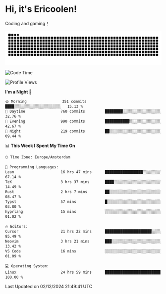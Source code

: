 # Hi, it's Ericoolen!
Coding and gaming！

<picture>
  <source media="(prefers-color-scheme: dark)" srcset="https://raw.githubusercontent.com/Eric-Song-Nop/Eric-Song-Nop/output/github-contribution-grid-snake-dark.svg">
  <source media="(prefers-color-scheme: light)" srcset="https://raw.githubusercontent.com/Eric-Song-Nop/Eric-Song-Nop/output/github-contribution-grid-snake.svg">
  <img alt="github contribution grid snake animation" src="https://raw.githubusercontent.com/Eric-Song-Nop/Eric-Song-Nop/output/github-contribution-grid-snake.svg">
</picture>

<!--START_SECTION:waka-->
![Code Time](http://img.shields.io/badge/Code%20Time-1%2C633%20hrs%2026%20mins-blue)

![Profile Views](http://img.shields.io/badge/Profile%20Views-2-blue)

**I'm a Night 🦉** 

```text
🌞 Morning                351 commits         ████░░░░░░░░░░░░░░░░░░░░░   15.13 % 
🌆 Daytime                760 commits         ████████░░░░░░░░░░░░░░░░░   32.76 % 
🌃 Evening                990 commits         ███████████░░░░░░░░░░░░░░   42.67 % 
🌙 Night                  219 commits         ██░░░░░░░░░░░░░░░░░░░░░░░   09.44 % 
```


📊 **This Week I Spent My Time On** 

```text
🕑︎ Time Zone: Europe/Amsterdam

💬 Programming Languages: 
Lean                     16 hrs 47 mins      █████████████████░░░░░░░░   67.14 % 
TeX                      3 hrs 37 mins       ████░░░░░░░░░░░░░░░░░░░░░   14.49 % 
Rust                     2 hrs 7 mins        ██░░░░░░░░░░░░░░░░░░░░░░░   08.47 % 
Typst                    57 mins             █░░░░░░░░░░░░░░░░░░░░░░░░   03.80 % 
hyprlang                 15 mins             ░░░░░░░░░░░░░░░░░░░░░░░░░   01.02 % 

🔥 Editors: 
Cursor                   21 hrs 22 mins      █████████████████████░░░░   85.49 % 
Neovim                   3 hrs 21 mins       ███░░░░░░░░░░░░░░░░░░░░░░   13.42 % 
VS Code                  16 mins             ░░░░░░░░░░░░░░░░░░░░░░░░░   01.09 % 

💻 Operating System: 
Linux                    24 hrs 59 mins      █████████████████████████   100.00 % 
```


 Last Updated on 02/12/2024 21:49:41 UTC
<!--END_SECTION:waka-->
